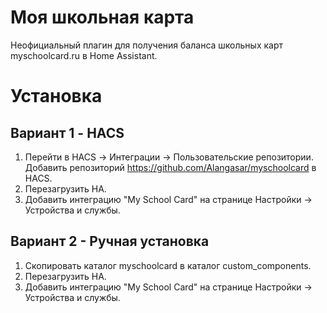 # Моя школьная карта
Неофициальный плагин для получения баланса школьных карт myschoolcard.ru в Home Assistant.

# Установка

## Вариант 1 - HACS
1. Перейти в HACS -> Интеграции -> Пользовательские репозитории. Добавить репозиторий https://github.com/Alangasar/myschoolcard в HACS.
2. Перезагрузить HA. 
3. Добавить интеграцию "My School Card" на странице Настройки -> Устройства и службы.

## Вариант 2 - Ручная установка
1. Cкопировать каталог myschoolcard в каталог custom_components.
2. Перезагрузить HA.
3. Добавить интеграцию "My School Card" на странице Настройки -> Устройства и службы.
